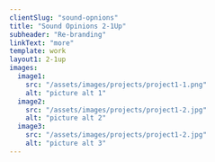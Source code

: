 ```yaml
---
clientSlug: "sound-opnions"
title: "Sound Opinions 2-1Up"
subheader: "Re-branding"
linkText: "more"
template: work
layout1: 2-1up
images:
  image1:
    src: "/assets/images/projects/project1-1.png"
    alt: "picture alt 1"
  image2:
    src: "/assets/images/projects/project1-2.jpg"
    alt: "picture alt 2"
  image3:
    src: "/assets/images/projects/project1-2.jpg"
    alt: "picture alt 3"
---
```

